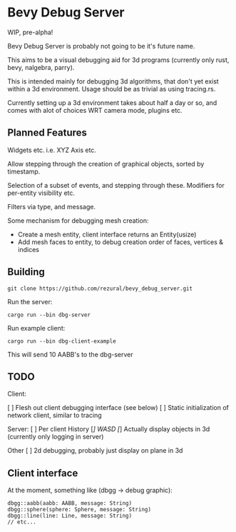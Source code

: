 # Bevy Debug Server

WIP, pre-alpha!

Bevy Debug Server is probably not going to be it's future name.

This aims to be a visual debugging aid for 3d programs (currently only rust, bevy, nalgebra, parry). 

This is intended mainly for debugging 3d algorithms, that don't yet exist within a 3d environment. Usage should be as trivial as using tracing.rs.

Currently setting up a 3d environment takes about half a day or so, and comes with alot of choices WRT camera mode, plugins etc.

## Planned Features

Widgets etc. i.e. XYZ Axis etc.

Allow stepping through the creation of graphical objects, sorted by timestamp.

Selection of a subset of events, and stepping through these. Modifiers for per-entity visibility etc. 

Filters via type, and message.

Some mechanism for debugging mesh creation:
 * Create a mesh entity, client interface returns an Entity(usize)
 * Add mesh faces to entity, to debug creation order of faces, vertices & indices

## Building

```
git clone https://github.com/rezural/bevy_debug_server.git
```

Run the server: 

```
cargo run --bin dbg-server
```

Run example client: 

```
cargo run --bin dbg-client-example
```

This will send 10 AABB's to the dbg-server

## TODO

Client: 

[ ] Flesh out client debugging interface (see below)
[ ] Static initialization of network client, similar to tracing

Server:
[ ] Per client History
[*] WASD
[*] Actually display objects in 3d (currently only logging in server)

Other
[ ] 2d debugging, probably just display on plane in 3d

## Client interface

At the moment, something like (dbgg -> debug graphic):

```
dbgg::aabb(aabb: AABB, message: String)
dbgg::sphere(sphere: Sphere, message: String)
dbgg::line(line: Line, message: String)
// etc...
```